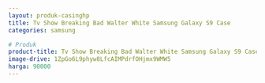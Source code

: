 ```yaml
---
layout: produk-casinghp
title: Tv Show Breaking Bad Walter White Samsung Galaxy S9 Case
categories: samsung

# Produk
product-title: Tv Show Breaking Bad Walter White Samsung Galaxy S9 Case
image-drive: 1ZpGo6L9phyw8LfcAIMPdrfOHjmx9WMW5
harga: 90000
---
```

